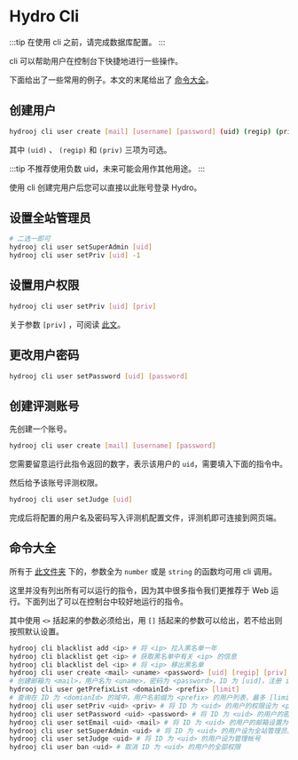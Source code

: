 # Hydro Cli

:::tip
在使用 cli 之前，请完成数据库配置。
:::

cli 可以帮助用户在控制台下快捷地进行一些操作。

下面给出了一些常用的例子。本文的末尾给出了 [命令大全](/install/cli#命令大全)。

## 创建用户

```sh
hydrooj cli user create [mail] [username] [password] (uid) (regip) (priv)
```

其中 `(uid)` 、 `(regip)` 和 `(priv)` 三项为可选。

:::tip
不推荐使用负数 uid，未来可能会用作其他用途。
:::

使用 cli 创建完用户后您可以直接以此账号登录 Hydro。

## 设置全站管理员

```sh
# 二选一即可
hydrooj cli user setSuperAdmin [uid]
hydrooj cli user setPriv [uid] -1
```

## 设置用户权限

```sh
hydrooj cli user setPriv [uid] [priv]
```

关于参数 `[priv]` ，可阅读 [此文](/dev/PERM_PRIV.html)。

## 更改用户密码

```sh
hydrooj cli user setPassword [uid] [password]
```

## 创建评测账号

先创建一个账号。

```sh
hydrooj cli user create [mail] [username] [password]
```

您需要留意运行此指令返回的数字，表示该用户的 `uid`，需要填入下面的指令中。

然后给予该账号评测权限。

```sh
hydrooj cli user setJudge [uid]
```

完成后将配置的用户名及密码写入评测机配置文件，评测机即可连接到网页端。

## 命令大全

所有于 [此文件夹](https://github.com/hydro-dev/Hydro/tree/master/packages/hydrooj/src/model) 下的，参数全为 `number` 或是 `string` 的函数均可用 cli 调用。

这里并没有列出所有可以运行的指令，因为其中很多指令我们更推荐于 Web 运行。下面列出了可以在控制台中较好地运行的指令。

其中使用 `<>` 括起来的参数必须给出，用 `[]` 括起来的参数可以给出，若不给出则按照默认设置。

```sh
hydrooj cli blacklist add <ip> # 将 <ip> 拉入黑名单一年
hydrooj cli blacklist get <ip> # 获取黑名单中有关 <ip> 的信息
hydrooj cli blacklist del <ip> # 将 <ip> 移出黑名单
hydrooj cli user create <mail> <uname> <password> [uid] [regip] [priv]
# 创建邮箱为 <mail>，用户名为 <uname>，密码为 <password>，ID 为 [uid]，注册 ip 为 [regip]，权限为 [priv] 的用户
hydrooj cli user getPrefixList <domainId> <prefix> [limit] 
# 查询在 ID 为 <domianId> 的域中，用户名前缀为 <prefix> 的用户列表，最多 [limit] 个用户。
hydrooj cli user setPriv <uid> <priv> # 将 ID 为 <uid> 的用户的权限设为 <priv>
hydrooj cli user setPassword <uid> <password> # 将 ID 为 <uid> 的用户的密码设置为 <password>
hydrooj cli user setEmail <uid> <mail> # 将 ID 为 <uid> 的用户的邮箱设置为 <mail>
hydrooj cli user setSuperAdmin <uid> # 将 ID 为 <uid> 的用户设为全站管理员。
hydrooj cli user setJudge <uid> # 将 ID 为 <uid> 的用户设为管理帐号
hydrooj cli user ban <uid> # 取消 ID 为 <uid> 的用户的全部权限
```